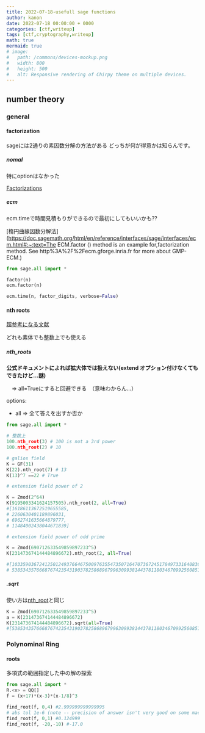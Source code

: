 ```yaml
---
title: 2022-07-18-usefull sage functions
author: kanon
date: 2022-07-18 00:00:00 + 0000
categories: [ctf,writeup]
tags: [ctf,cryptography,writeup]
math: true
mermaid: true
# image:
#   path: /commons/devices-mockup.png
#   width: 800
#   height: 500
#   alt: Responsive rendering of Chirpy theme on multiple devices.
---
```


## number theory

### general

#### factorization 
sageには2通りの素因数分解の方法がある
どっちが何が得意かは知らんです。

##### nomal

特にoptionはなかった

[Factorizations](https://doc.sagemath.org/html/en/reference/structure/sage/structure/factorization.html#sage.structure.factorization.Factorization)

##### ecm

ecm.timeで時間見積もりができるので最初にしてもいいかも??

[楕円曲線因数分解法](https://doc.sagemath.org/html/en/reference/interfaces/sage/interfaces/ecm.html#:~:text=The ECM.factor () method is an example for,factorization method. See http%3A%2F%2Fecm.gforge.inria.fr for more about GMP-ECM.)

```python
from sage.all import *

factor(n)
ecm.factor(n)

ecm.time(n, factor_digits, verbose=False)
```

#### nth roots

[超参考になる文献](https://doc.sagemath.org/html/en/reference/finite_rings/sage/rings/finite_rings/integer_mod.html)

どれも素体でも整数上でも使える

##### nth_roots

**公式ドキュメントによれば拡大体では扱えない(extend オプション付けなくてもできたけど...謎)**

　=> all=Trueにすると回避できる　（意味わからん...）

options:

-  all => 全て答えを出すか否か

```python
from sage.all import *

# 整数上
100.nth_root(3) # 100 is not a 3rd power
100.nth_root(2) # 10

# galios field
K = GF(31)
K(22).nth_root(7) # 13
K(13)^7 ==22 # True

# extension field power of 2

K = Zmod(2^64)
K(9195003341624157505).nth_root(2, all=True)
#[16186113672519655585,
# 2260630401189896031,
# 6962741635664879777,
# 11484002438044671839]

# extension field power of odd prime

K = Zmod(690712633549859897233^5)
K(231473674144484896672).nth_root(2, all=True)

#[103359036724125012493766467500976355473507164707367245178497331640836743394263210309787932894341317859638,
# 53853435766687674235431903782586896799630993814437811803467099256085100620840045707544229492305838681755]

```

##### .sqrt

使い方は[nth_root](#.nth_roots)と同じ


```python
K = Zmod(690712633549859897233^5)
a = K(231473674144484896672)
K(231473674144484896672).sqrt(all=True)
#[53853435766687674235431903782586896799630993814437811803467099256085100620840045707544229492305838681755,103359036724125012493766467500976355473507164707367245178497331640836743394263210309787932894341317859638]
```

### Polynominal Ring


#### roots
多項式の範囲指定した中の解の探索

```python
from sage.all import *
R.<x> = QQ[]
f = (x+17)*(x-3)*(x-1/8)^3

find_root(f, 0,4) #2.999999999999995
# abs tol 1e-6 (note -- precision of answer isn't very good on some machines)
find_root(f, 0,1) #0.124999
find_root(f, -20,-10) #-17.0
```